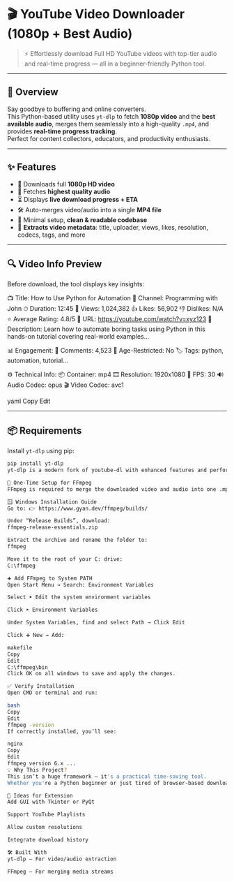 # 🎬 YouTube Video Downloader (1080p + Best Audio)

> ⚡ Effortlessly download Full HD YouTube videos with top-tier audio and real-time progress — all in a beginner-friendly Python tool.

---

## 🚀 Overview

Say goodbye to buffering and online converters.  
This Python-based utility uses `yt-dlp` to fetch **1080p video** and the **best available audio**, merges them seamlessly into a high-quality `.mp4`, and provides **real-time progress tracking**.  
Perfect for content collectors, educators, and productivity enthusiasts.

---

## ✨ Features

- 🎥 Downloads full **1080p HD video**
- 🎵 Fetches **highest quality audio**
- ⏳ Displays **live download progress + ETA**
- 🛠️ Auto-merges video/audio into a single **MP4 file**
- 🧰 Minimal setup, **clean & readable codebase**
- 🔎 **Extracts video metadata**: title, uploader, views, likes, resolution, codecs, tags, and more

---

## 🔍 Video Info Preview

Before download, the tool displays key insights:

📺 Title: How to Use Python for Automation
👤 Channel: Programming with John
⏱ Duration: 12:45
👀 Views: 1,024,382
👍 Likes: 56,902
👎 Dislikes: N/A
⭐ Average Rating: 4.8/5
🔗 URL: https://youtube.com/watch?v=xyz123
📌 Description: Learn how to automate boring tasks using Python in this hands-on tutorial covering real-world examples...

📊 Engagement:
💬 Comments: 4,523
🔁 Age-Restricted: No
🏷️ Tags: python, automation, tutorial...

⚙️ Technical Info:
📦 Container: mp4
🎞️ Resolution: 1920x1080
🎥 FPS: 30
🔊 Audio Codec: opus
🎬 Video Codec: avc1

yaml
Copy
Edit

---

## 📦 Requirements

Install `yt-dlp` using pip:

```bash
pip install yt-dlp
yt-dlp is a modern fork of youtube-dl with enhanced features and performance.

🧰 One-Time Setup for FFmpeg
FFmpeg is required to merge the downloaded video and audio into one .mp4 file.

🪟 Windows Installation Guide
Go to: 👉 https://www.gyan.dev/ffmpeg/builds/

Under “Release Builds”, download:
ffmpeg-release-essentials.zip

Extract the archive and rename the folder to:
ffmpeg

Move it to the root of your C: drive:
C:\ffmpeg

➕ Add FFmpeg to System PATH
Open Start Menu → Search: Environment Variables

Select ➤ Edit the system environment variables

Click ➤ Environment Variables

Under System Variables, find and select Path → Click Edit

Click ➕ New → Add:

makefile
Copy
Edit
C:\ffmpeg\bin
Click OK on all windows to save and apply the changes.

✅ Verify Installation
Open CMD or terminal and run:

bash
Copy
Edit
ffmpeg -version
If correctly installed, you’ll see:

nginx
Copy
Edit
ffmpeg version 6.x ...
💡 Why This Project?
This isn’t a huge framework — it's a practical time-saving tool.
Whether you're a Python beginner or just tired of browser-based downloaders, this simple script does the job beautifully.

🧠 Ideas for Extension
Add GUI with Tkinter or PyQt

Support YouTube Playlists

Allow custom resolutions

Integrate download history

🛠️ Built With
yt-dlp — For video/audio extraction

FFmpeg — For merging media streams
